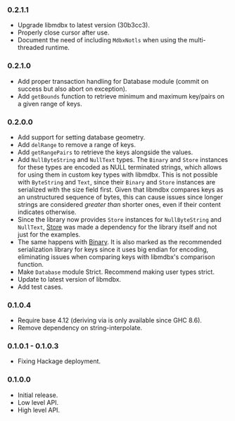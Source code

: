 ### 0.2.1.1

* Upgrade libmdbx to latest version (30b3cc3).
* Properly close cursor after use.
* Document the need of including `MdbxNotls` when using the multi-threaded runtime.

### 0.2.1.0

* Add proper transaction handling for Database module (commit on success but
  also abort on exception).
* Add `getBounds` function to retrieve minimum and maximum key/pairs on a given
  range of keys.

### 0.2.0.0

* Add support for setting database geometry.
* Add `delRange` to remove a range of keys.
* Add `getRangePairs` to retrieve the keys alongside the values.
* Add `NullByteString` and `NullText` types. The `Binary` and `Store` instances
  for these types are encoded as NULL terminated strings, which allows for using
  them in custom key types with libmdbx. This is not possible with `ByteString`
  and `Text`, since their `Binary` and `Store` instances are serialized with the
  size field first. Given that libmdbx compares keys as an unstructured sequence
  of bytes, this can cause issues since longer strings are considered _greater
  than_ shorter ones, even if their content indicates otherwise.
* Since the library now provides `Store` instances for `NullByteString` and
  `NullText`, [Store](https://hackage.haskell.org/package/store) was made a
  dependency for the library itself and not just for the examples.
* The same happens with [Binary](https://hackage.haskell.org/package/binary). It
  is also marked as the recommended serialization library for keys since it
  uses big endian for encoding, eliminating issues when comparing keys with
  libmdbx's comparison function.
* Make `Database` module Strict. Recommend making user types strict.
* Update to latest version of libmdbx.
* Add test cases.

### 0.1.0.4

* Require base 4.12 (deriving via is only available since GHC 8.6).
* Remove dependency on string-interpolate.

### 0.1.0.1 - 0.1.0.3

* Fixing Hackage deployment.

### 0.1.0.0

* Initial release.
* Low level API.
* High level API.
